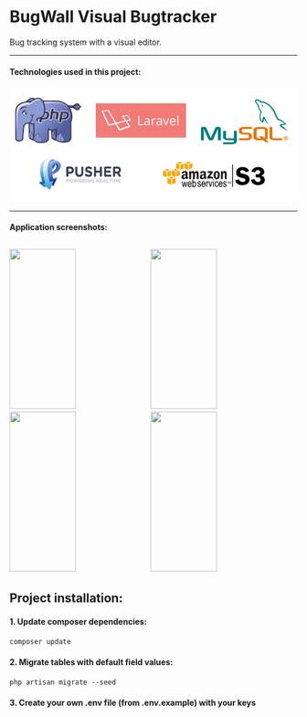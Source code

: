 # BugWall Visual Bugtracker

Bug tracking system with a visual editor.

---

#### Technologies used in this project:
<img src="https://github.com/StanislavBogatov/BugWall_Visual_Bugtracker/blob/master/github_screenshots/technologies_used.PNG?raw=true"></img>

---

#### Application screenshots:

<img height="280px" width="48%" src="https://raw.githubusercontent.com/stasgar/Visual_Bugtracker/master/github_screenshots/pages_screenshots/Projects.png"></img>
<img height="280px" width="48%" src="https://raw.githubusercontent.com/stasgar/Visual_Bugtracker/master/github_screenshots/pages_screenshots/Issues.png"></img>
<img height="280px" width="48%" src="https://raw.githubusercontent.com/stasgar/Visual_Bugtracker/master/github_screenshots/pages_screenshots/Team.png"></img>
<img height="280px" width="48%" src="https://raw.githubusercontent.com/stasgar/Visual_Bugtracker/master/github_screenshots/pages_screenshots/Editor.png"></img>
---

## Project installation:
#### 1. Update composer dependencies:
```
composer update
```

#### 2. Migrate tables with default field values:
```
php artisan migrate --seed
```

#### 3. Create your own **.env** file (from **.env.example**) with your keys
